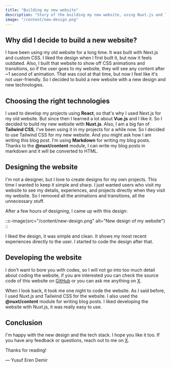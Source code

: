 ```yaml
---
title: "Building my new website"
description: "Story of the building my new website, using Nuxt.js and Tailwind CSS."
image: "/content/new-design.png"
---
```


## Why did I decide to build a new website?

I have been using my old website for a long time. It was built with Next.js and custom CSS. I liked the design when I first built it, but now it feels outdated. Also, I built that website to show off CSS animations and transitions, so if the user goes to my website, they will see any content after ~1 second of animation. That was cool at that time, but now I feel like it's not user-friendly. So I decided to build a new website with a new design and new technologies.

## Choosing the right technologies

I used to develop my projects using **React**, so that's why I used Next.js for my old website. But since then I learned a lot about **Vue.js** and I like it. So I decided to build my new website with **Nuxt.js**. Also, I am a big fan of **Tailwind CSS**, I've been using it in my projects for a while now. So I decided to use Tailwind CSS for my new website. And you might ask how I am writing this blog post. I'm using **Markdown** for writing my blog posts. Thanks to the **@nuxt/content** module, I can write my blog posts in markdown and it will be converted to HTML.

## Designing the website

I'm not a designer, but I love to create designs for my own projects. This time I wanted to keep it simple and sharp. I just wanted users who visit my website to see my details, experiences, and projects directly when they visit my website. So I removed all the animations and transitions, all the unnecessary stuff.

After a few hours of designing, I came up with this design:

::c-image{src="/content/new-design.png" alt="New design of my website"}
::

I liked the design, it was simple and clean. It shows my most recent experiences directly to the user. I started to code the design after that.

## Developing the website

I don't want to bore you with codes, so I will not go into too much detail about coding the website, if you are interested you can check the source code of this website on [GitHub](https://github.com/woxedev/woxedev) or you can ask me anything on [X](https://twitter.com/woxedev).

When I look back, it took me one night to code the website. As I said before, I used Nuxt.js and Tailwind CSS for the website. I also used the **@nuxt/content** module for writing blog posts. I liked developing the website with Nuxt.js, it was really easy to use.

## Conclusion

I'm happy with the new design and the tech stack. I hope you like it too. If you have any feedback or questions, reach out to me on [X](https://twitter.com/woxedev).

Thanks for reading!

— Yusuf Eren Demir
